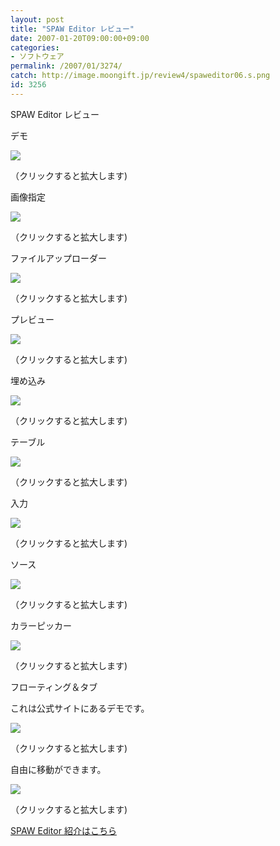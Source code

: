 ```yaml
---
layout: post
title: "SPAW Editor レビュー"
date: 2007-01-20T09:00:00+09:00
categories:
- ソフトウェア
permalink: /2007/01/3274/
catch: http://image.moongift.jp/review4/spaweditor06.s.png
id: 3256
---
```

SPAW Editor レビュー  
<!--more-->

デモ

  

[![](http://image.moongift.jp/review4/spaweditor01.s.png)](http://image.moongift.jp/review4/spaweditor01.png)  
  
（クリックすると拡大します)

  

画像指定

  

[![](http://image.moongift.jp/review4/spaweditor02.s.png)](http://image.moongift.jp/review4/spaweditor02.png)  
  
（クリックすると拡大します)

  

ファイルアップローダー

  

[![](http://image.moongift.jp/review4/spaweditor03.s.png)](http://image.moongift.jp/review4/spaweditor03.png)  
  
（クリックすると拡大します)

  

プレビュー

  

[![](http://image.moongift.jp/review4/spaweditor04.s.png)](http://image.moongift.jp/review4/spaweditor04.png)  
  
（クリックすると拡大します)

  

埋め込み

  

[![](http://image.moongift.jp/review4/spaweditor05.s.png)](http://image.moongift.jp/review4/spaweditor05.png)  
  
（クリックすると拡大します)

  

テーブル

  

[![](http://image.moongift.jp/review4/spaweditor06.s.png)](http://image.moongift.jp/review4/spaweditor06.png)  
  
（クリックすると拡大します)

  

入力

  

[![](http://image.moongift.jp/review4/spaweditor09.s.png)](http://image.moongift.jp/review4/spaweditor09.png)  
  
（クリックすると拡大します)

  

ソース

  

[![](http://image.moongift.jp/review4/spaweditor07.s.png)](http://image.moongift.jp/review4/spaweditor07.png)  
  
（クリックすると拡大します)

  

カラーピッカー

  

[![](http://image.moongift.jp/review4/spaweditor08.s.png)](http://image.moongift.jp/review4/spaweditor08.png)  
  
（クリックすると拡大します)

  

フローティング＆タブ

  

これは公式サイトにあるデモです。

  

[![](http://image.moongift.jp/review4/spaweditor10.s.png)](http://image.moongift.jp/review4/spaweditor10.png)  
  
（クリックすると拡大します)

  

自由に移動ができます。

  

[![](http://image.moongift.jp/review4/spaweditor11.s.png)](http://image.moongift.jp/review4/spaweditor11.png)  
  
（クリックすると拡大します)

  

[SPAW Editor 紹介はこちら](http://oss.moongift.jp/intro/i-3267.html)

